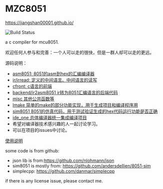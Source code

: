 # MZC8051

https://jiangshan00001.github.io/

![Build Status](https://github.com/Jiangshan00001/MZC8051/workflows/mzc8051_ubuntu_build/badge.svg)


a c compiler for mcu8051.

欢迎任何人参与和完善：一个人可以走的很快，但是一群人却可以走的更远。


源码说明：

- [asm8051: 8051的asm到hex的汇编编译器](doc/asm8051.md)
- [ir/irread: 定义的中间语言。中间语言的读写](doc/ir.md)
- [cfront: c语言的前端](doc/cfront.md)
- [backend/ir2asm8051 ir转为8051汇编语言的后端代码](doc/ir2asm8051.md)
- [misc 其他公共函数等](doc/misc.md)
- [lmake 简单的make的部分功能实现，用于生成项目和编译程序用](doc/lmake.md)
- [sim8051 8051的仿真代码，用于测试验证生成的hex代码运行功能是否正确](doc/sim8051.md)
- [ide_one 总体编译器统一集成编译项目](doc/ide_one.md)
- 希望对编译器技术感兴趣的人一起讨论学习。
- 可以在项目的issues中讨论。

[使用说明](doc/usage.md)



some code is from github:

- json lib is from:https://github.com/nlohmann/json
- sim8051 is mostly from: https://github.com/andersdellien/8051-sim
- simplecpp: https://github.com/danmar/simplecpp

if there is any license issue, please contact me.



